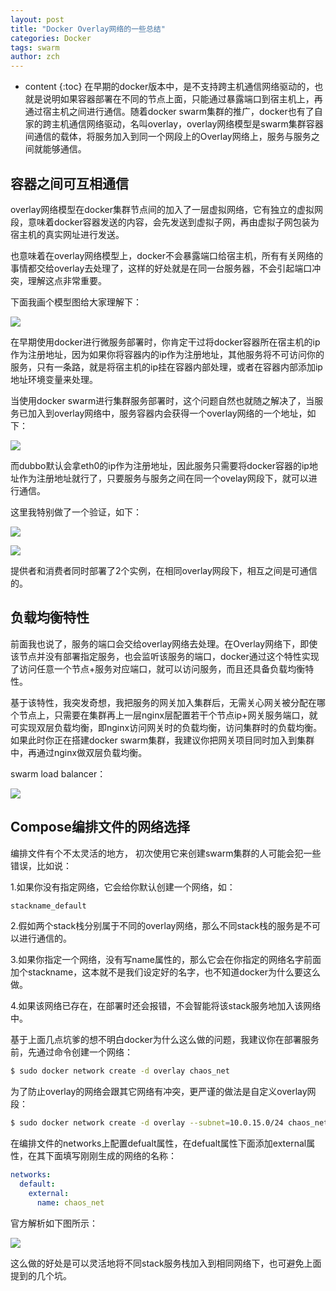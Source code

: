 ```yaml
---
layout: post
title: "Docker Overlay网络的一些总结"
categories: Docker
tags: swarm
author: zch
---
```


* content
{:toc}
在早期的docker版本中，是不支持跨主机通信网络驱动的，也就是说明如果容器部署在不同的节点上面，只能通过暴露端口到宿主机上，再通过宿主机之间进行通信。随着docker swarm集群的推广，docker也有了自家的跨主机通信网络驱动，名叫overlay，overlay网络模型是swarm集群容器间通信的载体，将服务加入到同一个网段上的Overlay网络上，服务与服务之间就能够通信。













## 容器之间可互相通信

overlay网络模型在docker集群节点间的加入了一层虚拟网络，它有独立的虚拟网段，意味着docker容器发送的内容，会先发送到虚拟子网，再由虚拟子网包装为宿主机的真实网址进行发送。

也意味着在overlay网络模型上，docker不会暴露端口给宿主机，所有有关网络的事情都交给overlay去处理了，这样的好处就是在同一台服务器，不会引起端口冲突，理解这点非常重要。

下面我画个模型图给大家理解下：

![](https://raw.githubusercontent.com/objcoding/objcoding.github.io/master/images/docker12.png)

在早期使用docker进行微服务部署时，你肯定干过将docker容器所在宿主机的ip作为注册地址，因为如果你将容器内的ip作为注册地址，其他服务将不可访问你的服务，只有一条路，就是将宿主机的ip挂在容器内部处理，或者在容器内部添加ip地址环境变量来处理。

当使用docker swarm进行集群服务部署时，这个问题自然也就随之解决了，当服务已加入到overlay网络中，服务容器内会获得一个overlay网络的一个地址，如下：

![](https://raw.githubusercontent.com/objcoding/objcoding.github.io/master/images/docker13.png)

而dubbo默认会拿eth0的ip作为注册地址，因此服务只需要将docker容器的ip地址作为注册地址就行了，只要服务与服务之间在同一个ovelay网段下，就可以进行通信。

这里我特别做了一个验证，如下：

![](https://raw.githubusercontent.com/objcoding/objcoding.github.io/master/images/dubbo_1.png)

![](https://raw.githubusercontent.com/objcoding/objcoding.github.io/master/images/dubbo_1.png)

提供者和消费者同时部署了2个实例，在相同overlay网段下，相互之间是可通信的。



## 负载均衡特性

前面我也说了，服务的端口会交给overlay网络去处理。在Overlay网络下，即使该节点并没有部署指定服务，也会监听该服务的端口，docker通过这个特性实现了访问任意一个节点+服务对应端口，就可以访问服务，而且还具备负载均衡特性。

基于该特性，我突发奇想，我把服务的网关加入集群后，无需关心网关被分配在哪个节点上，只需要在集群再上一层nginx层配置若干个节点ip+网关服务端口，就可实现双层负载均衡，即nginx访问网关时的负载均衡，访问集群时的负载均衡。如果此时你正在搭建docker swarm集群，我建议你把网关项目同时加入到集群中，再通过nginx做双层负载均衡。

swarm load balancer：

![](https://raw.githubusercontent.com/objcoding/objcoding.github.io/master/images/docker14.png)





## Compose编排文件的网络选择



编排文件有个不太灵活的地方， 初次使用它来创建swarm集群的人可能会犯一些错误，比如说：

1.如果你没有指定网络，它会给你默认创建一个网络，如：

```bash
stackname_default
```

2.假如两个stack栈分别属于不同的overlay网络，那么不同stack栈的服务是不可以进行通信的。

3.如果你指定一个网络，没有写name属性的，那么它会在你指定的网络名字前面加个stackname，这本就不是我们设定好的名字，也不知道docker为什么要这么做。

4.如果该网络已存在，在部署时还会报错，不会智能将该stack服务地加入该网络中。

基于上面几点坑爹的想不明白docker为什么这么做的问题，我建议你在部署服务前，先通过命令创建一个网络：

```bash
$ sudo docker network create -d overlay chaos_net
```

为了防止overlay的网络会跟其它网络有冲突，更严谨的做法是自定义overlay网段：

```bash
$ sudo docker network create -d overlay --subnet=10.0.15.0/24 chaos_net
```



在编排文件的networks上配置defualt属性，在defualt属性下面添加external属性，在其下面填写刚刚生成的网络的名称：

```yaml
networks:
  default:
    external:
      name: chaos_net
```

官方解析如下图所示：

![](https://raw.githubusercontent.com/objcoding/objcoding.github.io/master/images/docker13.png)

这么做的好处是可以灵活地将不同stack服务栈加入到相同网络下，也可避免上面提到的几个坑。